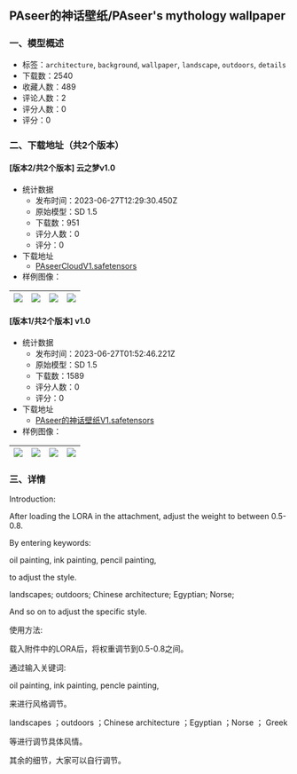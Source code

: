 ## PAseer的神话壁纸/PAseer's mythology wallpaper
### 一、模型概述

- 标签：`architecture`, `background`, `wallpaper`, `landscape`, `outdoors`, `details`
- 下载数：2540
- 收藏人数：489
- 评论人数：2
- 评分人数：0
- 评分：0

### 二、下载地址（共2个版本）

#### [版本2/共2个版本] 云之梦v1.0

- 统计数据
  - 发布时间：2023-06-27T12:29:30.450Z
  - 原始模型：SD 1.5
  - 下载数：951
  - 评分人数：0
  - 评分：0
- 下载地址
  - [PAseerCloudV1.safetensors](https://civitai.com/api/download/models/104866)
- 样例图像：

| <img src="https://image.civitai.com/xG1nkqKTMzGDvpLrqFT7WA/529c09a4-f7be-4509-9693-96bd78adceb0/width=450/1303217.jpeg" /> | <img src="https://image.civitai.com/xG1nkqKTMzGDvpLrqFT7WA/5d5f25df-94a2-42b2-adbe-141317eed2cf/width=450/1303215.jpeg" /> | <img src="https://image.civitai.com/xG1nkqKTMzGDvpLrqFT7WA/6dd20347-76a8-4631-a660-a2bbad6bef6b/width=450/1303218.jpeg" /> | <img src="https://image.civitai.com/xG1nkqKTMzGDvpLrqFT7WA/a1473b6b-1920-4529-8b13-a7af76fc66c8/width=450/1303216.jpeg" /> |
| ---- | ---- | ---- | ---- |

#### [版本1/共2个版本] v1.0

- 统计数据
  - 发布时间：2023-06-27T01:52:46.221Z
  - 原始模型：SD 1.5
  - 下载数：1589
  - 评分人数：0
  - 评分：0
- 下载地址
  - [PAseer的神话壁纸V1.safetensors](https://civitai.com/api/download/models/80179)
- 样例图像：

| <img src="https://image.civitai.com/xG1nkqKTMzGDvpLrqFT7WA/1c639b79-80dc-408e-a489-64ab752f485c/width=450/900177.jpeg" /> | <img src="https://image.civitai.com/xG1nkqKTMzGDvpLrqFT7WA/1de9d733-63b3-4f0c-a70d-6164486ccca1/width=450/900178.jpeg" /> | <img src="https://image.civitai.com/xG1nkqKTMzGDvpLrqFT7WA/65e5f6ec-4ca7-4e84-9169-9be6a9323c94/width=450/900179.jpeg" /> | <img src="https://image.civitai.com/xG1nkqKTMzGDvpLrqFT7WA/349cbaaa-27ef-4218-9278-3081255bd4f0/width=450/900176.jpeg" /> |
| ---- | ---- | ---- | ---- |


### 三、详情
<p>Introduction:</p><p>After loading the LORA in the attachment, adjust the weight to between 0.5-0.8.</p><p>By entering keywords:</p><p>oil painting, ink painting, pencil painting,</p><p>to adjust the style.</p><p>landscapes; outdoors; Chinese architecture; Egyptian; Norse;</p><p>And so on to adjust the specific style.</p><p>使用方法:</p><p>载入附件中的LORA后，将权重调节到0.5-0.8之间。</p><p>通过输入关键词:</p><p>oil painting, ink painting, pencle painting, </p><p>来进行风格调节。</p><p>landscapes ；outdoors ；Chinese architecture ；Egyptian ；Norse ； Greek</p><p>等进行调节具体风情。</p><p>其余的细节，大家可以自行调节。</p>